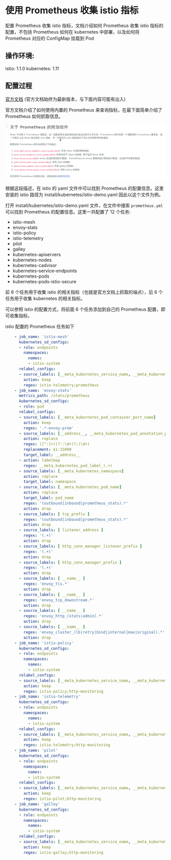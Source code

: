 # 使用 Prometheus 收集 istio 指标

配置 Prometheus 收集 istio 指标，文档介绍如何 Prometheus 收集 istio 指标的配置，不包括 Prometheus 如何在 kubernetes 中部署，以及如何将 Prometheus 对应的 ConfigMap 挂载到 Pod

## 操作环境:

istio: 1.1.0
kubernetes: 1.11

## 配置过程

[官方文档](https://istio.io/docs/tasks/telemetry/metrics/querying-metrics/) (官方文档始终为最新版本，与下面内容可能有出入)

官方文档介绍了如何使用内置的 Prometheus 来查询指标，在最下面简单介绍了 Prometheus 如何抓取信息。

![](./img/istio-prometheus.png)

根据这段描述，在 istio 的 yaml 文件中可以找到 Prometheus 的配置信息。这里安装的 istio 路径为 install/kubernetes/istio-demo.yaml 因此以这个文件为例。

打开 install/kubernetes/istio-demo.yaml 文件，在文件中搜索 `prometheus.yml` 可以找到 Prometheus 的配置信息。这里一共配置了 12 个任务:

+ istio-mesh
+ envoy-stats
+ istio-policy
+ istio-telemetry
+ pilot
+ galley
+ kubernetes-apiservers
+ kubernetes-nodes
+ kubernetes-cadvisor
+ kubernetes-service-endpoints
+ kubernetes-pods
+ kubernetes-pods-istio-secure

前 6 个任务用于收集 istio 的相关指标（也就是官方文档上抓取的端点），后 6 个任务用于收集 kubernetes 的相关指标。

可以参照 istio 的配置方式，将前面 6 个任务添加到自己的 Prometheus 配置，即可收集指标。

istio 配置的 Prometheus 任务如下

```yaml
    - job_name: 'istio-mesh'
      kubernetes_sd_configs:
      - role: endpoints
        namespaces:
          names:
          - istio-system
      relabel_configs:
      - source_labels: [__meta_kubernetes_service_name, __meta_kubernetes_endpoint_port_name]
        action: keep
        regex: istio-telemetry;prometheus
    - job_name: 'envoy-stats'
      metrics_path: /stats/prometheus
      kubernetes_sd_configs:
      - role: pod
      relabel_configs:
      - source_labels: [__meta_kubernetes_pod_container_port_name]
        action: keep
        regex: '.*-envoy-prom'
      - source_labels: [__address__, __meta_kubernetes_pod_annotation_prometheus_io_port]
        action: replace
        regex: ([^:]+)(?::\d+)?;(\d+)
        replacement: $1:15090
        target_label: __address__
      - action: labelmap
        regex: __meta_kubernetes_pod_label_(.+)
      - source_labels: [__meta_kubernetes_namespace]
        action: replace
        target_label: namespace
      - source_labels: [__meta_kubernetes_pod_name]
        action: replace
        target_label: pod_name
        regex: '(outbound|inbound|prometheus_stats).*'
        action: drop
      - source_labels: [ tcp_prefix ]
        regex: '(outbound|inbound|prometheus_stats).*'
        action: drop
      - source_labels: [ listener_address ]
        regex: '(.+)'
        action: drop
      - source_labels: [ http_conn_manager_listener_prefix ]
        regex: '(.+)'
        action: drop
      - source_labels: [ http_conn_manager_prefix ]
        regex: '(.+)'
        action: drop
      - source_labels: [ __name__ ]
        regex: 'envoy_tls.*'
        action: drop
      - source_labels: [ __name__ ]
        regex: 'envoy_tcp_downstream.*'
        action: drop
      - source_labels: [ __name__ ]
        regex: 'envoy_http_(stats|admin).*'
        action: drop
      - source_labels: [ __name__ ]
        regex: 'envoy_cluster_(lb|retry|bind|internal|max|original).*'
        action: drop
    - job_name: 'istio-policy'
      kubernetes_sd_configs:
      - role: endpoints
        namespaces:
          names:
          - istio-system
      relabel_configs:
      - source_labels: [__meta_kubernetes_service_name, __meta_kubernetes_endpoint_port_name]
        action: keep
        regex: istio-policy;http-monitoring
    - job_name: 'istio-telemetry'
      kubernetes_sd_configs:
      - role: endpoints
        namespaces:
          names:
          - istio-system
      relabel_configs:
      - source_labels: [__meta_kubernetes_service_name, __meta_kubernetes_endpoint_port_name]
        action: keep
        regex: istio-telemetry;http-monitoring
    - job_name: 'pilot'
      kubernetes_sd_configs:
      - role: endpoints
        namespaces:
          names:
          - istio-system
      relabel_configs:
      - source_labels: [__meta_kubernetes_service_name, __meta_kubernetes_endpoint_port_name]
        action: keep
        regex: istio-pilot;http-monitoring
    - job_name: 'galley'
      kubernetes_sd_configs:
      - role: endpoints
        namespaces:
          names:
          - istio-system
      relabel_configs:
      - source_labels: [__meta_kubernetes_service_name, __meta_kubernetes_endpoint_port_name]
        action: keep
        regex: istio-galley;http-monitoring
```
